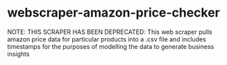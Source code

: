 # webscraper-amazon-price-checker
NOTE: THIS SCRAPER HAS BEEN DEPRECATED: This web scraper pulls amazon price data for particular products into a .csv file and includes timestamps for the purposes of modelling the data to generate business insights
